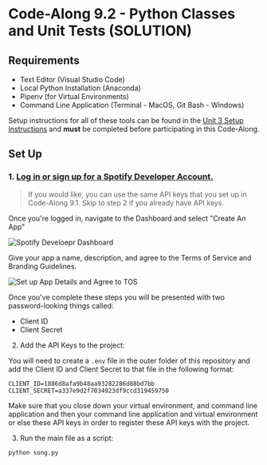 # Code-Along 9.2 - Python Classes and Unit Tests (SOLUTION)

## Requirements

- Text Editor (Visual Studio Code)
- Local Python Installation (Anaconda)
- Pipenv (for Virtual Environments)
- Command Line Application (Terminal - MacOS, Git Bash - Windows)

Setup instructions for all of these tools can be found in the [Unit 3 Setup Instructions](https://github.com/bloominstituteoftechnology/DS-Unit-3-Setup) and **must** be completed before participating in this Code-Along. 

## Set Up

### 1. [Log in or sign up for a Spotify Developer Account.](https://developer.spotify.com/dashboard/)

> If you would like, you can use the same API keys that you set up in Code-Along 9.1. Skip to step 2 if you already have API keys.

Once you're logged in, navigate to the Dashboard and select "Create An App"

![Spotify Develoepr Dashboard](https://github.com/bloominstituteoftechnology/code_along_main/blob/main/DS_Core/Unit_3/Sprint_11/Code_Along_1/assets/spotify_dashboard.png)

Give your app a name, description, and agree to the Terms of Service and Branding Guidelines.

![Set up App Details and Agree to TOS](https://github.com/bloominstituteoftechnology/code_along_main/blob/main/DS_Core/Unit_3/Sprint_11/Code_Along_1/assets/create_an_app.png)

Once you've complete these steps you will be presented with two password-looking things called: 

- Client ID
- Client Secret

2. Add the API Keys to the project:

You will need to create a `.env` file in the outer folder of this repository and add the Client ID and Client Secret to that file in the following format: 

```
CLIENT_ID=1886d8afa9b48aa93282286d88bd7bb
CLIENT_SECRET=a337e9d2f7034923df9ccd319459750
```

Make sure that you close down your virtual environment, and command line application and then your command line application and virtual environment or else these API keys in order to register these API keys with the project.

3. Run the main file as a script:

`python song.py`